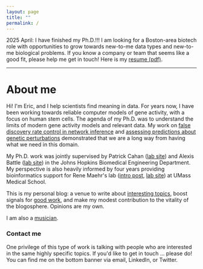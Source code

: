 ```yaml
---
layout: page
title: ""
permalink: /
---
```


2025 April: I have finished my Ph.D.!!! I am looking for a Boston-area biotech role with opportunities to grow towards new-to-me data types and new-to-me biological problems. If you know a company or team that seems like a good fit, please help me get in touch! Here is my [resume (pdf)](/files/Eric_Kernfeld_resume_2025_April.pdf).

---

# About me

Hi! I'm Eric, and I help scientists find meaning in data. For years now, I have been working towards reliable computer models of gene activity, with a focus on human stem cells. The agenda of my Ph.D. was to understand the limits of modern gene activity models and relevant data. My work on [false discovery rate control in network inference](https://www.biorxiv.org/content/10.1101/2023.05.23.541948v1) and [assessing predictions about genetic perturbations](https://github.com/ekernf01/perturbation_benchmarking) demonstrated that we are a long way from having what we need in this domain.

My Ph.D. work was jointly supervised by Patrick Cahan ([lab site](https://www.cahanlab.org/)) and Alexis Battle ([lab site](https://battlelab.jhu.edu/)) in the Johns Hopkins Biomedical Engineering Department. My perspective is also heavily informed by four years providing bioinformatics support for Rene Maehr's lab ([intro post](/about_maehrlab), [lab site](https://www.umassmed.edu/dcoe/diabetes-research/basic-research-labs/rene-maehr/)) at UMass Medical School. 

This is my personal blog: a venue to write about [interesting topics](/topics), boost signals for [good work](/blogroll), and make my modest contribution to the vitality of the blogosphere. Opinions are my own.

I am also a [musician](/sackbut). 

### Contact me

One privilege of this type of work is talking with people who are interested in the same highly specific topics. If you'd like to get in touch ... please do! You can find me on the bottom banner via email, LinkedIn, or Twitter.
